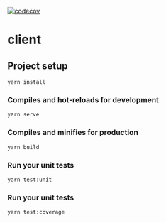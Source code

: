 [![codecov](https://codecov.io/gh/sametaylak/reedsy-assignment/branch/master/graph/badge.svg)](https://codecov.io/gh/sametaylak/reedsy-assignment)

# client

## Project setup
```
yarn install
```

### Compiles and hot-reloads for development
```
yarn serve
```

### Compiles and minifies for production
```
yarn build
```

### Run your unit tests
```
yarn test:unit
```

### Run your unit tests
```
yarn test:coverage
```
